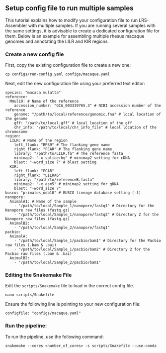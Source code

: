 ## Setup config file to run multiple samples


This tutorial explains how to modify your configuration file to run LRS-Assembler with multiple samples.
If you are running several samples with the same settings, it is advisable to create a dedicated configuration file for them.
Below is an example for assembling multiple rhesus macaque genomes and annotating the LILR and KIR regions.

### Create a new config file

First, copy the existing configuration file to create a new one:

```
cp configs/run-config.yaml configs/macaque.yaml
```

Next, edit the new configuration file using your preferred text editor:


```
species: "macaca mulatta"
reference:
  Mmul10: # Name of the reference
    accession_number: "GCA_003339765.3" # NCBI accession number of the reference
    genome: "/path/to/local/reference/genomic.fna" # local location of the genome
    gff: "/path/to/local.gff" # local location of the gff
    chr_info: "/path/to/local/chr_info_file" # local location of the chromosome
region:
  LILR: # Name of the region
    left_flank: "RPS9" # The flanking gene name
    right_flank: "FCAR" # The flanking gene name
    library: "/path/to/LILR.fa" # The reference fasta
    minimap2: "-x splice:hq" # minimap2 setting for cDNA
    blast: "-word_size 7" # blast setting
  KIR:
    left_flank: "FCAR"
    right_flank: "LILRA6"
    library: "/path/to/referenceB.fasta" 
    minimap2: "-x asm5" # minimap2 setting for gDNA
    blast: "-word_size 7"
busco: "primates_odb10" # BUSCO lineage database setting (-l)
nanopore:
  AnimalA1: # Name of the sample
    - "/path/to/local/Sample_1/nanopore/fastq1" # Directory for the Nanopore raw files (fastq.gz)
    - "/path/to/local/Sample_1/nanopore/fastq2" # Directory 2 for the Nanopore raw files (fastq.gz)
  AnimalB2:
    - "/path/to/local/Sample_2/nanopore/fastq1" 
pacbio:
  AnimalA:
    - "/path/to/local/Sample_1/pacbio/bam1" # Directory for the Pacbio raw files (.bam & .bai)
    - "/path/to/local/Sample_1/pacbio/bam2" # Directory 2 for the Pacbio raw files (.bam & .bai)
  AnimalB2:
    - "/path/to/local/Sample_2/pacbio/bam1"
```

### Editing the Snakemake File


Edit the `scripts/Snakemake` file to load in the correct config file.

```
nano scripts/Snakefile
```

Ensure the following line is pointing to your new configuration file:

```
configfile: "configs/macaque.yaml"
```

### Run the pipeline:

To run the pipeline, use the following command:


```
snakemake --cores <number_of_cores> -s scripts/Snakefile --use-conda
```


